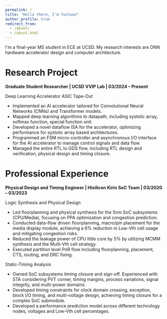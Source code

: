 ```yaml
---
permalink: /
title: "Hello there, I'm Yuchuan"
author_profile: true
redirect_from: 
  - /about/
  - /about.html
---
```


I'm a final-year MS student in ECE at UCSD. My research interests are DNN hardware accelerator design and computer architecture.

Research Project
======
**Graduate Student Researcher |     UCSD VVIP Lab      | 03/2024 – Present** 

Deep Learning Accelerator ASIC Tape-Out 
- Implemented an AI accelerator tailored for Convolutional Neural Networks (CNNs) and Transformer models. 
- Mapped deep learning algorithms to datapath, including systolic array, softmax function, special function unit. 
- Developed a novel dataflow ISA for the accelerator, optimizing performance for systolic array based architectures. 
- Programmed an FSM micro-controller and asynchronous I/O interface for the AI accelerator to manage control signals 
and data flow. 
- Managed the entire RTL to GDS flow, including RTL design and verification, physical design and timing closure.

Professional Experience
======
**Physical Design and Timing Engineer |     Hisilicon Kirin SoC Team  | 03/2020 – 03/2023** 

Logic Synthesis and Physical Design 
- Led floorplanning and physical synthesis for the 5nm SoC subsystems (CPU/Media), focusing on PPA optimization 
and congestion prediction. 
- Conducted data-flow driven floorplanning, macro/pin placement for the media display module, achieving a 6% 
reduction in Low-Vth cell usage and mitigating congestion risks. 
- Reduced the leakage power of CPU little core by 5% by utilizing MCMM synthesis and the Multi-Vth cell strategy. 
- Executed partition level PnR flow including floorplanning, placement, CTS, routing, and DRC fixing. 

Static-Timing Analysis
- Owned SoC subsystems timing closure and sign-off. Experienced with STA considering PVT corner, timing margins, 
process variations, signal integrity, and multi-power domains. 
- Developed timing constraints for clock domain crossing, exception, block I/O timing, and multi-voltage design, 
achieving timing closure for a complex SoC submodule. 
- Developed a performance prediction model across different technology nodes, voltages and Low-Vth cell percentages. 
